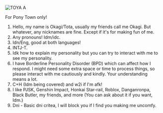 ![TOYA A](https://github.com/user-attachments/assets/8cee52fc-560f-4a0d-9c21-e62fa89bcd69)

For Pony Town only!
1. Hello, my name is Okagi/Tota, usually my friends call me Okagi. But whatever, any nicknames are fine. Except if it's for making fun of me.
2. Any pronouns! Idm/idc.
3. Idn/Eng, good at both languages!
4. INTJ-T.
5. Idk how to explain my personality but you can try to interact with me to see my personality.
6. I have Borderline Personality Disorder (BPD) which can affect how I respond. I might need some extra space or time to process things, so please interact with me cautiously and kindly. Your understanding means a lot.
7. C+H (Idm being covered) and w2i if I'm afk!
8. I like PJSK, Genshin Impact, Honkai Star-rail, Roblox, Danganronpa, Black Butler, my friends, and more (You can ask about it if you want, Idm.)
9. Dni - Basic dni critea, I will block you if I find you making me uncomfy.

